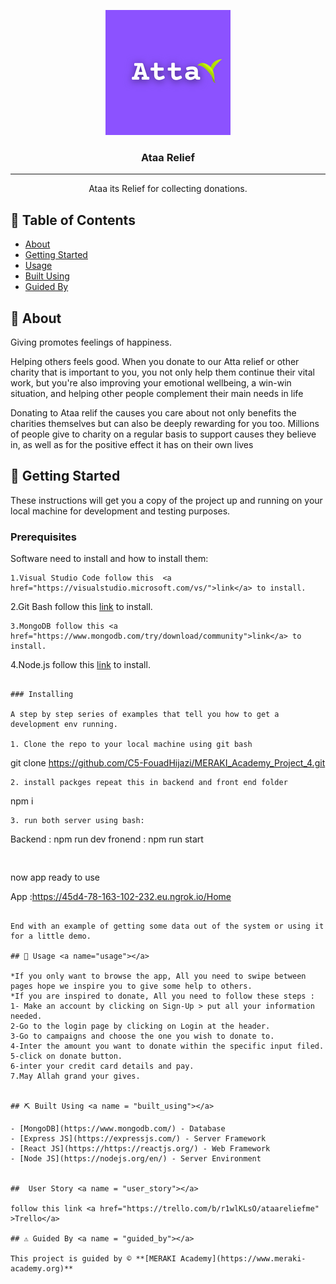 

<p align="center">
  <a  rel="noopener">
 <img width=200px height=200px src="./Ataa_Logo.png" alt="Project logo"></a>
</p>

<h3 align="center">Ataa Relief</h3>

---

<p align="center"> Ataa its Relief for collecting donations.
    <br> 
</p>

## 📝 Table of Contents

- [About](#about)
- [Getting Started](#getting_started)
- [Usage](#usage)
- [Built Using](#built_using)
- [Guided By](#guided_by)

## 🧐 About <a name = "about"></a>

Giving promotes feelings of happiness.

Helping others feels good. When you donate to our Atta relief or other  charity that is important to you, you not only help them continue their vital work, but you're also improving your emotional wellbeing, a win-win situation, and helping other people  complement their main needs in life 

Donating to Ataa relif the causes you care about not only benefits the charities themselves but can also be deeply rewarding for you too. Millions of people give to charity on a regular basis to support causes they believe in, as well as for the positive effect it has on their own lives

## 🏁 Getting Started <a name = "getting_started"></a>

These instructions will get you a copy of the project up and running on your local machine for development and testing purposes.

### Prerequisites

 Software need to install and how to install them:

```
1.Visual Studio Code follow this  <a href="https://visualstudio.microsoft.com/vs/">link</a> to install.

```
2.Git Bash follow this <a href="https://git-scm.com/downloads">link</a> to install.
```
3.MongoDB follow this <a href="https://www.mongodb.com/try/download/community">link</a> to install.
```
4.Node.js follow this <a href="https://nodejs.org/en/download/">link</a> to install.

```

### Installing

A step by step series of examples that tell you how to get a development env running.

1. Clone the repo to your local machine using git bash

```
git clone https://github.com/C5-FouadHijazi/MERAKI_Academy_Project_4.git

```
2. install packges repeat this in backend and front end folder

```
npm i

```
3. run both server using bash:

```
Backend : npm run dev
fronend : npm run start

```


```
now app ready to use 

App :https://45d4-78-163-102-232.eu.ngrok.io/Home
```

End with an example of getting some data out of the system or using it for a little demo.

## 🎈 Usage <a name="usage"></a>

*If you only want to browse the app, All you need to swipe between pages hope we inspire you to give some help to others.
*If you are inspired to donate, All you need to follow these steps :
1- Make an account by clicking on Sign-Up > put all your information needed.
2-Go to the login page by clicking on Login at the header.
3-Go to campaigns and choose the one you wish to donate to.
4-Inter the amount you want to donate within the specific input filed.
5-click on donate button.
6-inter your credit card details and pay.
7.May Allah grand your gives.


## ⛏️ Built Using <a name = "built_using"></a>

- [MongoDB](https://www.mongodb.com/) - Database
- [Express JS](https://expressjs.com/) - Server Framework
- [React JS](https://https://reactjs.org/) - Web Framework
- [Node JS](https://nodejs.org/en/) - Server Environment


##  User Story <a name = "user_story"></a>

follow this link <a href="https://trello.com/b/r1wlKLsO/ataareliefme" >Trello</a>

## ⚠️ Guided By <a name = "guided_by"></a>

This project is guided by ©️ **[MERAKI Academy](https://www.meraki-academy.org)**

